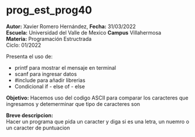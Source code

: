 # prog_est_prog40
<p><b>Autor:</b> Xavier Romero Hernández, <b>Fecha:</b> 31/03/2022 <br>
  <b>Escuela:</b> Universidad del Valle de Mexico <b>Campus</b> Villahermosa<br>
  <b>Materia:</b> Programación Estructrada<br>
Ciclo: 01/2022</p>

<p>
Presenta el uso de:
  <ul>
    <li>printf para mostrar el mensaje en terminal</li>
    <li>scanf para ingresar datos</li>
    <li>#include para añadir librerias</li>
    <li>Condicional if - else of - else</li>
  </ul>
</p>

<b>Objetivo:</b> Hacemos uso del codigo ASCII para comparar los caracteres que ingresamos y detemerminar que tipo de caracteres son

<p><b>Breve descripcion:</b><br>
Hacer un programa que pida un caracter y diga si es una letra, un nuemro o un caracter de puntuacion
</p>
